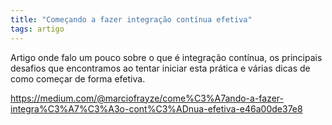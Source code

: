 ```yaml
---
title: "Começando a fazer integração contínua efetiva"
tags: artigo
---
```


Artigo onde falo um pouco sobre o que é integração contínua, os principais desafios que encontramos ao tentar iniciar esta prática e várias dicas de como começar de forma efetiva.

https://medium.com/@marciofrayze/come%C3%A7ando-a-fazer-integra%C3%A7%C3%A3o-cont%C3%ADnua-efetiva-e46a00de37e8
